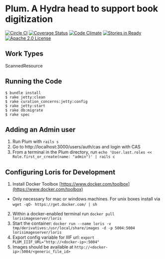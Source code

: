 # Plum. A Hydra head to support book digitization

[![Circle CI](https://circleci.com/gh/pulibrary/plum.svg?style=svg)](https://circleci.com/gh/pulibrary/plum)
[![Coverage Status](https://coveralls.io/repos/pulibrary/plum/badge.svg?branch=master)](https://coveralls.io/r/pulibrary/plum?branch=master)
[![Code Climate](https://codeclimate.com/github/pulibrary/plum/badges/gpa.svg)](https://codeclimate.com/github/pulibrary/plum)
[![Stories in Ready](https://badge.waffle.io/pulibrary/plum.png?label=ready&title=Ready)](https://waffle.io/pulibrary/plum)
[![Apache 2.0 License](https://img.shields.io/badge/license-Apache%202.0-blue.svg?style=plastic)](./LICENSE)


## Work Types
ScannedResource

## Running the Code

    $ bundle install
    $ rake jetty:clean
    $ rake curation_concerns:jetty:config
    $ rake jetty:start
    $ rake db:migrate
    $ rake spec

## Adding an Admin user

1. Run Plum with `rails s`
1. Go to http://localhost:3000/users/auth/cas and login with CAS
1. From a terminal in the Plum directory, run `echo 'User.last.roles << Role.first_or_create(name: "admin")' | rails c`

## Configuring Loris for Development

1. Install Docker Toolbox [https://www.docker.com/toolbox](https://www.docker.com/toolbox)
  * Only necessary for mac or windows machines. For unix boxes install via 
      `wget -qO- https://get.docker.com/ | sh`
2. Within a docker-enabled terminal run `docker pull lorisimageserver/loris`
3. Start the container: `docker run --name loris -v tmp/derivatives:/usr/local/share/images -d -p 5004:5004 lorisimageserver/loris`
4. Export config variable for IIIF url: `export
   PLUM_IIIF_URL="http://<docker-ip>:5004"`
4. Images should be available at `http://<docker-ip>:5004/<generic_file_id>`
